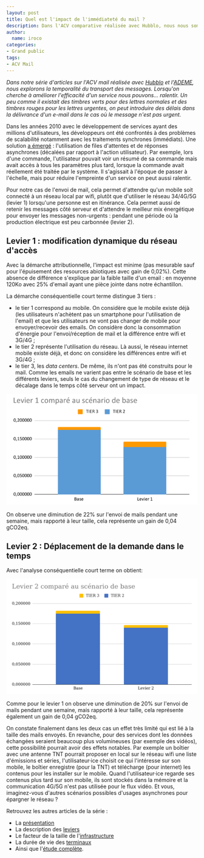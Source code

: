 ```yaml
---
layout: post
title: Quel est l'impact de l'immédiateté du mail ?
description: Dans l'ACV comparative réalisée avec Hubblo, nous nous sommes demandé si ralentir la délivrance des mails pouvait réduire son empreinte.
author:
  name: iroco
categories:
- Grand public
tags:
- ACV Mail
---
```


_Dans notre série d'articles sur l'ACV mail réalisée avec [Hubblo](https://hubblo.org/) et l'[ADEME](https://www.ademe.fr/), nous explorons la temporalité du transport des messages. Lorsqu'on cherche à améliorer l'efficacité d'un service nous pouvons... ralentir. Un peu comme il existait des timbres verts pour des lettres normales et des timbres rouges pour les lettres urgentes, on peut introduire des délais dans la délivrance d'un e-mail dans le cas où le message n'est pas urgent._

Dans les années 2010 avec le développement de services ayant des millions d'utilisateurs, les développeurs ont été confrontés à des problèmes de scalabilité notamment avec les traitements synchrones (immédiats). Une solution [a émergé](https://www.barreverte.fr/alors-cette-qcon-2010/) : l'utilisation de files d'attentes et de réponses asynchrones (décalées par rapport à l'action utilisateur). Par exemple, lors d'une commande, l'utilisateur pouvait voir un résumé de sa commande mais avait accès à tous les paramètres plus tard, lorsque la commande avait réellement été traitée par le système. Il s'agissait à l'époque de passer à l'échelle, mais pour réduire l'empreinte d'un service on peut aussi ralentir.

Pour notre cas de l'envoi de mail, cela permet d'attendre qu'un mobile soit connecté à un réseau local par wifi, plutôt que d'utiliser le réseau 34/4G/5G (levier 1) lorsqu'une personne est en itinérance. Cela permet aussi de retenir les messages côté serveur et d'attendre le meilleur mix énergétique pour envoyer les messages non-urgents : pendant une période où la production électrique est peu carbonnée (levier 2).

## Levier 1 : modification dynamique du réseau d'accès

Avec la démarche attributionnelle, l'impact est minime (pas mesurable sauf pour l'épuisement des resources abiotiques avec gain de 0,02%). Cette absence de différence s'explique par la faible taille d'un email : en moyenne 120Ko avec 25% d'email ayant une pièce jointe dans notre échantillon.

La démarche conséquentielle court terme distingue 3 tiers :

- le tier 1 correspond au mobile. On considère que le mobile existe déjà (les utilisateurs n'achètent pas un smartphone pour l'utilisation de l'email) et que les utilisateurs ne vont pas changer de mobile pour envoyer/recevoir des emails. On considère donc la consommation d'énergie pour l'envoi/réception de mail et la différence entre wifi et 3G/4G ;
- le tier 2 représente l'utilisation du réseau. Là aussi, le réseau internet mobile existe déjà, et donc on considère les différences entre wifi et 3G/4G ;
- le tier 3, les _data centers_. De même, ils n'ont pas été construits pour le mail. Comme les emails ne varient pas entre le scénario de base et les différents leviers, seuls le cas du changement de type de réseau et le décalage dans le temps côté serveur ont un impact.

![Graph des résultats de l'ACV-C levier1](/images/ACV/resultats-levier1-conseq-ct.png)

On observe une diminution de 22% sur l'envoi de mails pendant une semaine, mais rapporté à leur taille, cela représente un gain de 0,04 gCO2eq.

## Levier 2 : Déplacement de la demande dans le temps

Avec l'analyse conséquentielle court terme on obtient:

![Graph des résultats de l'ACV-C levier2](/images/ACV/resultats-levier2-conseq-ct.png)

Comme pour le levier 1 on observe une diminution de 20% sur l'envoi de mails pendant une semaine, mais rapporté à leur taille, cela représente également un gain de 0,04 gCO2eq.

On constate finalement dans les deux cas un effet très limité qui est lié à la taille des mails envoyés. En revanche, pour des services dont les données échangées seraient beaucoup plus volumineuses (par exemple des vidéos), cette possibilité pourrait avoir des effets notables. Par exemple un boîtier avec une antenne TNT pourrait proposer en local sur le réseau wifi une liste d'émissions et séries, l'utilisateur·ice choisit ce qui l'intéresse sur son mobile, le boîtier enregistre (pour la TNT) et télécharge (pour internet) les contenus pour les installer sur le mobile. Quand l'utilisateur·ice regarde ses contenus plus tard sur son mobile, ils sont stockés dans la mémoire et la communication 4G/5G n'est pas utilisée pour le flux vidéo. Et vous, imaginez-vous d'autres scénarios possibles d'usages asynchrones pour épargner le réseau ?

Retrouvez les autres articles de la série :

- La [présentation](/acv-mail-presentation/)
- La description des [leviers](/acv-mail-leviers/)
- Le facteur de la taille de l'[infrastructure](/acv-mail-infrastructure/)
- La durée de vie des [terminaux](/acv-mail-duree-de-vie-terminaux/)
- Ainsi que l'[étude complète](/images/ACV/ACV-mail-Hubblo-Iroco-01032024.pdf).
